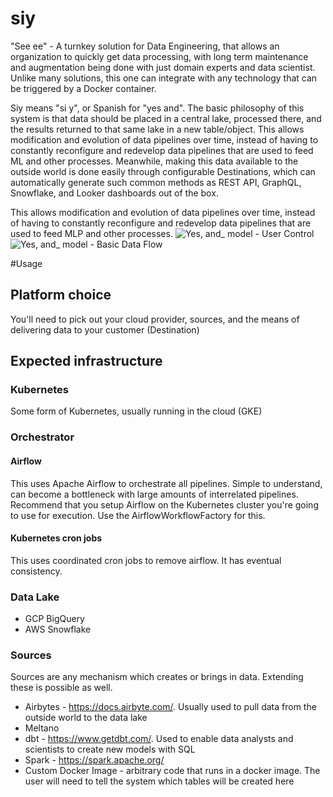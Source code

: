 # siy
"See ee" - A turnkey solution for Data Engineering, that allows an organization to quickly get data processing, with long term maintenance
and augmentation being done with just domain experts and data scientist.  Unlike many solutions, this one can integrate with 
any technology that can be triggered by a Docker container.

Siy means "si y", or Spanish for "yes and".  The basic philosophy of this system is that data should be placed in a 
central lake, processed there, and the results returned to that same lake in a new table/object.  This allows modification and evolution of 
data pipelines over time, instead of having to constantly reconfigure and redevelop data pipelines that are used to 
feed ML and other processes.  Meanwhile, making this data available to the outside world is done easily through configurable Destinations,
which can automatically generate such common methods as REST API, GraphQL, Snowflake, and Looker dashboards out of the box.

This allows modification and evolution of data pipelines over time, instead of having to constantly reconfigure and redevelop data pipelines that are used to feed MLP and other processes.
![Yes, and_ model - User Control](https://user-images.githubusercontent.com/3457836/154697220-12359616-d198-41a2-bb10-ace448415deb.png)
![Yes, and_ model - Basic Data Flow](https://user-images.githubusercontent.com/3457836/154697228-46adb2a3-2265-4d36-b8cd-f9ae5d8dae1a.png)


#Usage
## Platform choice
You'll need to pick out your cloud provider, sources, and the means of delivering data to your customer (Destination)

## Expected infrastructure
### Kubernetes
Some form of Kubernetes, usually running in the cloud (GKE)

### Orchestrator
#### Airflow
This uses Apache Airflow to orchestrate all pipelines.  Simple to understand, can become a bottleneck with large
amounts of interrelated pipelines.  Recommend that you setup Airflow on the Kubernetes cluster you're
going to use for execution.  Use the AirflowWorkflowFactory for this.

#### Kubernetes cron jobs
This uses coordinated cron jobs to remove airflow.  It has eventual consistency.

### Data Lake
- GCP BigQuery
- AWS Snowflake

### Sources
Sources are any mechanism which creates or brings in data.  Extending these is possible as well.
- Airbytes - https://docs.airbyte.com/.  Usually used to pull data from the outside world to the data lake
- Meltano
- dbt - https://www.getdbt.com/.  Used to enable data analysts and scientists to create new models with SQL
- Spark - https://spark.apache.org/
- Custom Docker Image - arbitrary code that runs in a docker image.  The user will need to tell the system which tables will be created here

